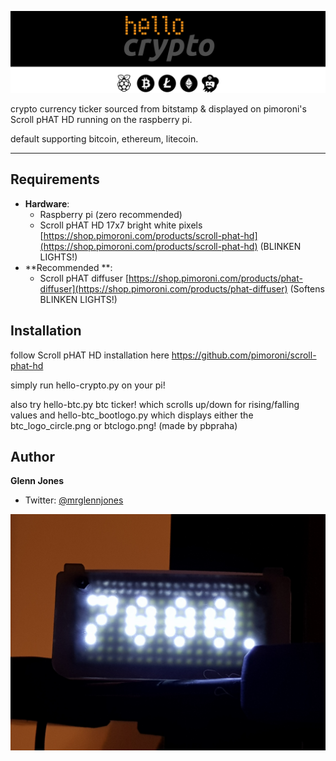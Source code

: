 ![hello-crypto](hellocrypto2.png)



crypto currency ticker sourced from bitstamp & displayed on pimoroni's Scroll pHAT HD running on the raspberry pi.

default supporting bitcoin, ethereum, litecoin.

----
## Requirements

* **Hardware**:
    - Raspberry pi (zero recommended)
    - Scroll pHAT HD  17x7 bright white pixels [https://shop.pimoroni.com/products/scroll-phat-hd](https://shop.pimoroni.com/products/scroll-phat-hd) (BLINKEN LIGHTS!)
* **Recommended **: 
    - Scroll pHAT diffuser [https://shop.pimoroni.com/products/phat-diffuser](https://shop.pimoroni.com/products/phat-diffuser) (Softens BLINKEN LIGHTS!)


## Installation

follow Scroll pHAT HD installation here https://github.com/pimoroni/scroll-phat-hd

simply run hello-crypto.py on your pi! 

also try hello-btc.py btc ticker! which scrolls up/down for rising/falling values and hello-btc_bootlogo.py which displays either the btc_logo_circle.png or btclogo.png! (made by pbpraha)


## Author

**Glenn Jones**

* Twitter: [@mrglennjones](https://twitter.com/mrglennjones)



![hello-cryptoimg](20171115_112505.jpg)








